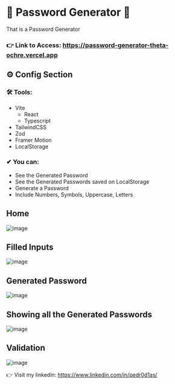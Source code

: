 # 🚀 Password Generator 🚀

That is a Password Generator

### 👉 Link to Access: https://password-generator-theta-ochre.vercel.app

## ⚙ Config Section

 ### 🛠 Tools:
 - Vite
   -  React 
     - Typescript
 - TailwindCSS
 - Zod
 - Framer Motion
 - LocalStorage
 
### ✔ You can:
- See the Generated Password
- See the Generated Passwords saved on LocalStorage
- Generate a Password
- Include Numbers, Symbols, Uppercase, Letters


## Home
![image](https://user-images.githubusercontent.com/62482908/207992636-ed28435a-91d3-4451-8896-7cdcc2300c87.png)

## Filled Inputs
![image](https://user-images.githubusercontent.com/62482908/207992693-4605bb41-077a-4a18-9aeb-51cfdac64e8a.png)

## Generated Password
![image](https://user-images.githubusercontent.com/62482908/207992726-dd437309-6c79-4773-ba3c-2c28d0fc206f.png)

## Showing all the Generated Passwords
![image](https://user-images.githubusercontent.com/62482908/207992752-c8febac0-bb4e-4260-aa79-8e753431c7c9.png)

## Validation
![image](https://user-images.githubusercontent.com/62482908/207993630-e8d158aa-0aed-4720-bee3-56d0ece1ff75.png)








👉 Visit my linkedin: https://www.linkedin.com/in/pedr0d1as/
